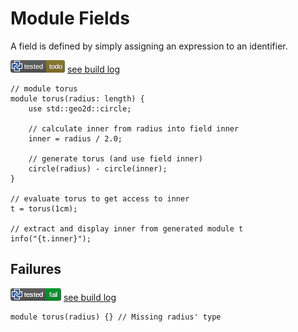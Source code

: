 # Module Fields

A field is defined by simply assigning an expression to an identifier.

![test](.test/fields_torus.png)
[see build log](.test/fields_torus.log)

```µcad,fields_torus#todo
// module torus
module torus(radius: length) {
    use std::geo2d::circle;

    // calculate inner from radius into field inner
    inner = radius / 2.0;

    // generate torus (and use field inner)
    circle(radius) - circle(inner);
}

// evaluate torus to get access to inner
t = torus(1cm);

// extract and display inner from generated module t
info("{t.inner}");
```

## Failures

![test](.test/fields_torus_fail.png)
[see build log](.test/fields_torus_fail.log)

```µcad,fields_torus_fail#fail
module torus(radius) {} // Missing radius' type
```
